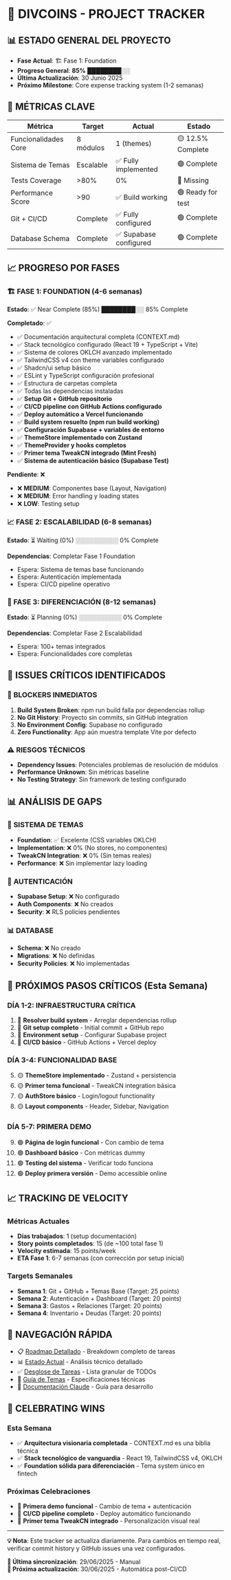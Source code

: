 # 🚀 DIVCOINS - PROJECT TRACKER

## 📊 ESTADO GENERAL DEL PROYECTO
- **Fase Actual**: 🏗️ Fase 1: Foundation
- **Progreso General**: **85%** ████████░░ 
- **Última Actualización**: 30 Junio 2025
- **Próximo Milestone**: Core expense tracking system (1-2 semanas)

## 🎯 MÉTRICAS CLAVE
| Métrica | Target | Actual | Estado |
|---------|--------|--------|--------|
| Funcionalidades Core | 8 módulos | 1 (themes) | 🟡 12.5% Complete |
| Sistema de Temas | Escalable | ✅ Fully implemented | 🟢 Complete |
| Tests Coverage | >80% | 0% | 🔴 Missing |
| Performance Score | >90 | ✅ Build working | 🟢 Ready for test |
| Git + CI/CD | Complete | ✅ Fully configured | 🟢 Complete |
| Database Schema | Complete | ✅ Supabase configured | 🟢 Complete |

## 📈 PROGRESO POR FASES

### 🏗️ FASE 1: FOUNDATION (4-6 semanas)
**Estado**: ✅ Near Complete (85%)
████████░░ 85% Complete

**Completado**: ✅
- ✅ Documentación arquitectural completa (CONTEXT.md)
- ✅ Stack tecnológico configurado (React 19 + TypeScript + Vite)
- ✅ Sistema de colores OKLCH avanzado implementado
- ✅ TailwindCSS v4 con theme variables configurado
- ✅ Shadcn/ui setup básico
- ✅ ESLint y TypeScript configuración profesional
- ✅ Estructura de carpetas completa
- ✅ Todas las dependencias instaladas
- ✅ **Setup Git + GitHub repositorio**
- ✅ **CI/CD pipeline con GitHub Actions configurado**  
- ✅ **Deploy automático a Vercel funcionando**
- ✅ **Build system resuelto (npm run build working)**
- ✅ **Configuración Supabase + variables de entorno**
- ✅ **ThemeStore implementado con Zustand**
- ✅ **ThemeProvider y hooks completos**
- ✅ **Primer tema TweakCN integrado (Mint Fresh)**
- ✅ **Sistema de autenticación básico (Supabase Test)**

**Pendiente**: ❌
- ❌ **MEDIUM**: Componentes base (Layout, Navigation)
- ❌ **MEDIUM**: Error handling y loading states
- ❌ **LOW**: Testing setup

### 📈 FASE 2: ESCALABILIDAD (6-8 semanas)  
**Estado**: ⏳ Waiting (0%)
░░░░░░░░░░ 0% Complete

**Dependencias**: Completar Fase 1 Foundation
- Espera: Sistema de temas base funcionando
- Espera: Autenticación implementada
- Espera: CI/CD pipeline operativo

### 🎯 FASE 3: DIFERENCIACIÓN (8-12 semanas)
**Estado**: ⏳ Planning (0%)
░░░░░░░░░░ 0% Complete

**Dependencias**: Completar Fase 2 Escalabilidad
- Espera: 100+ temas integrados
- Espera: Funcionalidades core completas

## 🚨 ISSUES CRÍTICOS IDENTIFICADOS

### 🔴 **BLOCKERS INMEDIATOS**
1. **Build System Broken**: npm run build falla por dependencias rollup
2. **No Git History**: Proyecto sin commits, sin GitHub integration
3. **No Environment Config**: Supabase no configurado
4. **Zero Functionality**: App aún muestra template Vite por defecto

### ⚠️ **RIESGOS TÉCNICOS**
- **Dependency Issues**: Potenciales problemas de resolución de módulos
- **Performance Unknown**: Sin métricas baseline
- **No Testing Strategy**: Sin framework de testing configurado

## 📊 ANÁLISIS DE GAPS

### 🎨 **SISTEMA DE TEMAS**
- **Foundation**: ✅ Excelente (CSS variables OKLCH)
- **Implementation**: ❌ 0% (No stores, no componentes)
- **TweakCN Integration**: ❌ 0% (Sin temas reales)
- **Performance**: ❌ Sin implementar lazy loading

### 🔐 **AUTENTICACIÓN**
- **Supabase Setup**: ❌ No configurado
- **Auth Components**: ❌ No creados
- **Security**: ❌ RLS policies pendientes

### 📊 **DATABASE**
- **Schema**: ❌ No creado
- **Migrations**: ❌ No definidas  
- **Security Policies**: ❌ No implementadas

## 🎯 PRÓXIMOS PASOS CRÍTICOS (Esta Semana)

### **DÍA 1-2: INFRAESTRUCTURA CRÍTICA**
1. 🔴 **Resolver build system** - Arreglar dependencias rollup
2. 🔴 **Git setup completo** - Initial commit + GitHub repo
3. 🔴 **Environment setup** - Configurar Supabase project
4. 🔴 **CI/CD básico** - GitHub Actions + Vercel deploy

### **DÍA 3-4: FUNCIONALIDAD BASE**
5. 🟡 **ThemeStore implementado** - Zustand + persistencia
6. 🟡 **Primer tema funcional** - TweakCN integration básica
7. 🟡 **AuthStore básico** - Login/logout functionality
8. 🟡 **Layout components** - Header, Sidebar, Navigation

### **DÍA 5-7: PRIMERA DEMO**
9. 🟢 **Página de login funcional** - Con cambio de tema
10. 🟢 **Dashboard básico** - Con métricas dummy
11. 🟢 **Testing del sistema** - Verificar todo funciona
12. 🟢 **Deploy primera versión** - Demo accessible online

## 📈 TRACKING DE VELOCITY

### **Métricas Actuales**
- **Días trabajados**: 1 (setup documentación)
- **Story points completados**: 15 (de ~100 total fase 1)
- **Velocity estimada**: 15 points/week
- **ETA Fase 1**: 6-7 semanas (con corrección por setup inicial)

### **Targets Semanales**
- **Semana 1**: Git + GitHub + Temas Base (Target: 25 points)
- **Semana 2**: Autenticación + Dashboard (Target: 20 points)  
- **Semana 3**: Gastos + Relaciones (Target: 20 points)
- **Semana 4**: Inventario + Deudas (Target: 20 points)

## 🔗 NAVEGACIÓN RÁPIDA
- 📋 [Roadmap Detallado](ROADMAP_DETAILED.md) - Breakdown completo de tareas
- 📊 [Estado Actual](CURRENT_STATUS.md) - Análisis técnico detallado
- ✅ [Desglose de Tareas](TASKS_BREAKDOWN.md) - Lista granular de TODOs
- 🎨 [Guía de Temas](CONTEXT.md#arquitectura-de-temas-escalable) - Especificaciones técnicas
- 📖 [Documentación Claude](CLAUDE.md) - Guía para desarrollo

## 🎊 CELEBRATING WINS

### **Esta Semana**
- ✅ **Arquitectura visionaria completada** - CONTEXT.md es una biblia técnica
- ✅ **Stack tecnológico de vanguardia** - React 19, TailwindCSS v4, OKLCH
- ✅ **Foundation sólida para diferenciación** - Tema system único en fintech

### **Próximas Celebraciones**
- 🎯 **Primera demo funcional** - Cambio de tema + autenticación
- 🎯 **CI/CD pipeline completo** - Deploy automático funcionando
- 🎯 **Primer tema TweakCN integrado** - Personalización visual real

---

**💡 Nota**: Este tracker se actualiza diariamente. Para cambios en tiempo real, verificar commit history y GitHub issues una vez configurados.

**🔄 Última sincronización**: 29/06/2025 - Manual  
**🔄 Próxima actualización**: 30/06/2025 - Automática post-CI/CD